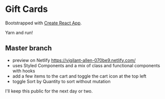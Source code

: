 # Gift Cards

Bootstrapped with [Create React App](https://github.com/facebook/create-react-app).

Yarn and run!

## Master branch
* preview on Netlify https://vigilant-allen-070be9.netlify.com/
* uses Styled Components and a mix of class and functional components with hooks
* add a few items to the cart and toggle the cart icon at the top left
* toggle Sort by Quantity to sort without mutation

I'll keep this public for the next day or two.